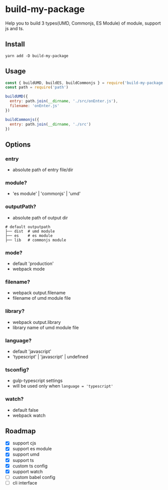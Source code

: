 # build-my-package

Help you to build 3 types(UMD, Commonjs, ES Module) of module, support js and ts.

## Install

```shell
yarn add -D build-my-package
```

## Usage

```javascript
const { buildUMD, buildES, buildCommonjs } = require('build-my-package')
const path = require('path')

buildUMD({
  entry: path.join(__dirname, './src/onEnter.js'),
  filename: 'onEnter.js'
})

buildCommonjs({
  entry: path.join(__dirname, './src')
})
```

## Options

### entry

- absolute path of entry file/dir

### module?

- 'es module' | 'commonjs' | 'umd'

### outputPath?

- absolute path of output dir

```shell
# default outputpath
├── dist  # umd module
├── es    # es module
├── lib   # commonjs module
```

### mode?

- default 'production'
- webpack mode

### filename?

- webpack output.filename
- filename of umd module file

### library?

- webpack output.library
- library name of umd module file

### language?

- default 'javascript'
- 'typescript' | 'javascript' | undefined

### tsconfig?

- gulp-typescript settings
- will be used only when `language = 'typescript'`

### watch?

- default false
- webpack watch

## Roadmap

- [x] support cjs
- [x] support es module
- [x] support umd
- [x] support ts
- [x] custom ts config
- [x] support watch
- [ ] custom babel config
- [ ] cli interface

